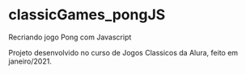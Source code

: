 # classicGames_pongJS

Recriando jogo Pong com Javascript

Projeto desenvolvido no curso de Jogos Classicos da Alura, feito em janeiro/2021.
